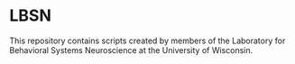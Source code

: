# LBSN
This repository contains scripts created by members of the Laboratory for Behavioral Systems Neuroscience at the University of Wisconsin. 
